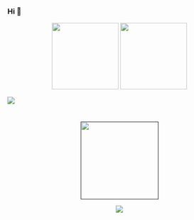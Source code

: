### Hi 👋

<p align='center'>
   <a href="https://github-readme-stats.vercel.app/api?username=StrategEqu&show_icons=true&count_private=true">
       <img height=150 src="https://github-readme-stats.vercel.app/api?username=StrategEqu&show_icons=true&count_private=true"/></a>
   <a href="https://github.com/StrategEqu/github-readme-stats">
       <img height=150 src="https://github-readme-stats.vercel.app/api/top-langs/?username=StrategEqu&layout=compact"/></a>
</p>

</a>
   <a align="center">
  <img src="https://media.giphy.com/media/l1J9RFoDzCDrkqtEc/giphy.gif"/>
</a>

<div align="center" style="margin: 40px 0">
   <a href="">
       <img width="175px" src="https://komarev.com/ghpvc/?username=StrategEqu&color=DE002D">
      
       
  <p align='center'>
     <a href="https://t.me/Strategy_0">
       <img src="https://img.shields.io/badge/Telegram-2CA5E0?style=for-the-badge&logo=telegram&logoColor=white"/>
   </a>
</div>
